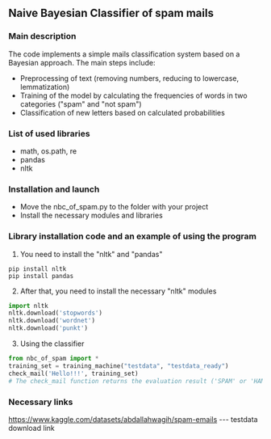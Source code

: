 ## Naive Bayesian Classifier of spam mails

### Main description
The code implements a simple mails classification system based on a Bayesian approach. The main steps include:
- Preprocessing of text (removing numbers, reducing to lowercase, lemmatization)
- Training of the model by calculating the frequencies of words in two categories ("spam" and "not spam")
- Classification of new letters based on calculated probabilities

### List of used libraries

- math, os.path, re
- pandas
- nltk

### Installation and launch

- Move the nbc_of_spam.py to the folder with your project
- Install the necessary modules and libraries

### Library installation code and an example of using the program

1) You need to install the "nltk" and "pandas"
```terminal
pip install nltk
pip install pandas
```
2) After that, you need to install the necessary "nltk" modules
```python
import nltk
nltk.download('stopwords')
nltk.download('wordnet')
nltk.download('punkt')
```
3) Using the classifier
```python
from nbc_of_spam import *
training_set = training_machine("testdata", "testdata_ready")
check_mail('Hello!!!', training_set) 
# The check_mail function returns the evaluation result ('SPAM' or 'HAM')
```

### Necessary links
https://www.kaggle.com/datasets/abdallahwagih/spam-emails --- testdata download link








